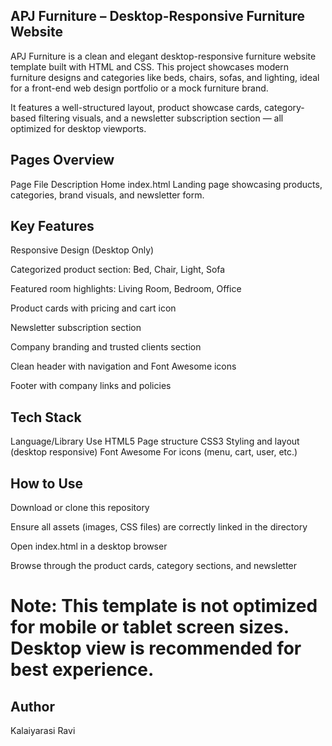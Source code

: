 ## APJ Furniture – Desktop-Responsive Furniture Website

APJ Furniture is a clean and elegant desktop-responsive furniture website template built with HTML and CSS. This project showcases modern furniture designs and categories like beds, chairs, sofas, and lighting, ideal for a front-end web design portfolio or a mock furniture brand.

It features a well-structured layout, product showcase cards, category-based filtering visuals, and a newsletter subscription section — all optimized for desktop viewports.

## Pages Overview
Page	File	Description
Home	index.html	Landing page showcasing products, categories, brand visuals, and newsletter form.

## Key Features

 Responsive Design (Desktop Only)

 Categorized product section: Bed, Chair, Light, Sofa

 Featured room highlights: Living Room, Bedroom, Office

 Product cards with pricing and cart icon

 Newsletter subscription section

 Company branding and trusted clients section

 Clean header with navigation and Font Awesome icons

 Footer with company links and policies

## Tech Stack
Language/Library	Use
HTML5	Page structure
CSS3	Styling and layout (desktop responsive)
Font Awesome	For icons (menu, cart, user, etc.)

## How to Use

Download or clone this repository

Ensure all assets (images, CSS files) are correctly linked in the directory

Open index.html in a desktop browser

Browse through the product cards, category sections, and newsletter

# Note: This template is not optimized for mobile or tablet screen sizes. Desktop view is recommended for best experience.

## Author

Kalaiyarasi Ravi


